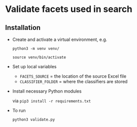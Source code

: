 # Validate facets used in search

## Installation

- Create and activate a virtual environment, e.g.

  `python3 -m venv venv/`

  `source venv/bin/activate`

- Set up local variables

  - `FACETS_SOURCE` = the location of the source Excel file
  - `CLASSIFIER_FOLDER` = where the classifiers are stored

- Install necessary Python modules 

  via `pip3 install -r requirements.txt`
  
- To run

  `python3 validate.py`
